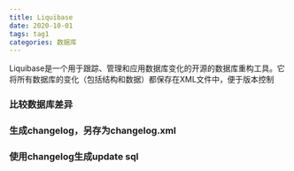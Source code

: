 ```yaml
---
title: Liquibase
date: 2020-10-01
tags: tag1
categories: 数据库
---
```


Liquibase是一个用于跟踪、管理和应用数据库变化的开源的数据库重构工具。它将所有数据库的变化（包括结构和数据）都保存在XML文件中，便于版本控制  

### 比较数据库差异  

### 生成changelog，另存为changelog.xml  

### 使用changelog生成update sql  

